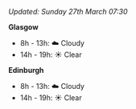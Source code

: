*Updated: Sunday 27th March 07:30*

**Glasgow**

* 8h - 13h: :cloud: Cloudy
* 14h - 19h: :sunny: Clear

**Edinburgh**

* 8h - 13h: :cloud: Cloudy
* 14h - 19h: :sunny: Clear
